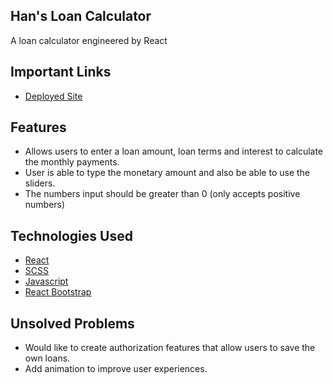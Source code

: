 ## Han's Loan Calculator

A loan calculator engineered by React

## Important Links
- [Deployed Site]("https://hanvnguyen94.github.io/loan-calculator")

## Features
- Allows users to enter a loan amount, loan terms and interest to calculate the monthly payments.
- User is able to type the monetary amount and also be able to use the sliders.
- The numbers input should be greater than 0 (only accepts positive numbers)

## Technologies Used
- [React](https://reactjs.org/)
- [SCSS](https://sass-lang.com/)
- [Javascript](https://www.javascript.com/)
- [React Bootstrap](https://react-bootstrap.github.io/)


## Unsolved Problems
- Would like to create authorization features that allow users to save the own loans.
- Add animation to improve user experiences.